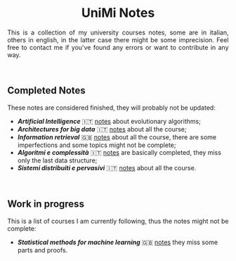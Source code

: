 <h1 align="center"> UniMi Notes</h1>

<p align="justify">
This is a collection of my university courses notes, some are in italian, others in english, in the latter case there might be some imprecision.
Feel free to contact me if you've found any errors or want to contribute in any way.
</p>
<br>

<h2>Completed Notes</h2>

<p align="justify">
These notes are considered finished, they will probably not be updated:
</p>

* ***Artificial Intelligence*** :it: [notes](https://github.com/tomfran/unimi-notes/blob/main/artificial-intelligence/evolutionary.pdf) about evolutionary algorithms;
* ***Architectures for big data*** :it: [notes](https://github.com/tomfran/unimi-notes/blob/main/architectures-big-data/architectures-for-big-data.pdf) about all the course;
* ***Information retrieval*** :gb: [notes](https://github.com/tomfran/unimi-notes/blob/main/information-retrieval/information-retrieval.pdf) about all the course, there are some imperfections and some topics might not be complete;
* ***Algoritmi e complessità*** :it: [notes](https://github.com/tomfran/unimi-notes/blob/main/algoritmi-complessita/algo_comp.pdf) are basically completed, 
they miss only the last data structure;
* ***Sistemi distribuiti e pervasivi*** :it: [notes](https://github.com/tomfran/unimi-notes/blob/main/sistemi-distribuiti/sistemi-distribuiti.pdf) about all the course.

<br>

<h2> Work in progress</h2>

<p align="justify">
This is a list of courses I am currently following, thus the notes 
might not be complete:
</p>

* ***Statistical methods for machine learning*** :gb: [notes](https://github.com/tomfran/unimi-notes/blob/main/statistical-methods/statistical-methods.pdf)  they miss some parts and proofs.
